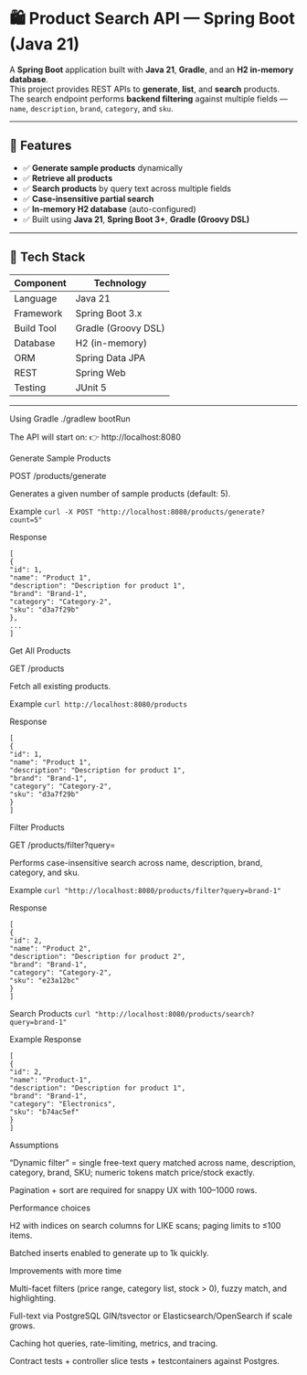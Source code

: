 # 🛍️ Product Search API — Spring Boot (Java 21)

A **Spring Boot** application built with **Java 21**, **Gradle**, and an **H2 in-memory database**.  
This project provides REST APIs to **generate**, **list**, and **search** products.  
The search endpoint performs **backend filtering** against multiple fields — `name`, `description`, `brand`, `category`, and `sku`.

---

## 🚀 Features

- ✅ **Generate sample products** dynamically
- ✅ **Retrieve all products**
- ✅ **Search products** by query text across multiple fields
- ✅ **Case-insensitive partial search**
- ✅ **In-memory H2 database** (auto-configured)
- ✅ Built using **Java 21**, **Spring Boot 3+**, **Gradle (Groovy DSL)**

---

## 🧩 Tech Stack

| Component | Technology |
|------------|-------------|
| Language | Java 21 |
| Framework | Spring Boot 3.x |
| Build Tool | Gradle (Groovy DSL) |
| Database | H2 (in-memory) |
| ORM | Spring Data JPA |
| REST | Spring Web |
| Testing | JUnit 5 |

---

Using Gradle
./gradlew bootRun


The API will start on:
👉 http://localhost:8080


Generate Sample Products

POST /products/generate

Generates a given number of sample products (default: 5).

Example
```curl -X POST "http://localhost:8080/products/generate?count=5"```

Response
````
[
{
"id": 1,
"name": "Product 1",
"description": "Description for product 1",
"brand": "Brand-1",
"category": "Category-2",
"sku": "d3a7f29b"
},
...
]
````

Get All Products

GET /products

Fetch all existing products.

Example
```curl http://localhost:8080/products```

Response
````
[
{
"id": 1,
"name": "Product 1",
"description": "Description for product 1",
"brand": "Brand-1",
"category": "Category-2",
"sku": "d3a7f29b"
}
]
````

Filter Products

GET /products/filter?query=<searchTerm>

Performs case-insensitive search across name, description, brand, category, and sku.

Example
```curl "http://localhost:8080/products/filter?query=brand-1"```

Response
````
[
{
"id": 2,
"name": "Product 2",
"description": "Description for product 2",
"brand": "Brand-1",
"category": "Category-2",
"sku": "e23a12bc"
}
]
````

Search Products
```curl "http://localhost:8080/products/search?query=brand-1"```

Example Response
````
[
{
"id": 2,
"name": "Product-1",
"description": "Description for product 1",
"brand": "Brand-1",
"category": "Electronics",
"sku": "b74ac5ef"
}
]
````

Assumptions

“Dynamic filter” = single free-text query matched across name, description, category, brand, SKU; numeric tokens match price/stock exactly.

Pagination + sort are required for snappy UX with 100–1000 rows.

Performance choices

H2 with indices on search columns for LIKE scans; paging limits to ≤100 items.

Batched inserts enabled to generate up to 1k quickly.

Improvements with more time

Multi-facet filters (price range, category list, stock > 0), fuzzy match, and highlighting.

Full-text via PostgreSQL GIN/tsvector or Elasticsearch/OpenSearch if scale grows.

Caching hot queries, rate-limiting, metrics, and tracing.

Contract tests + controller slice tests + testcontainers against Postgres.
